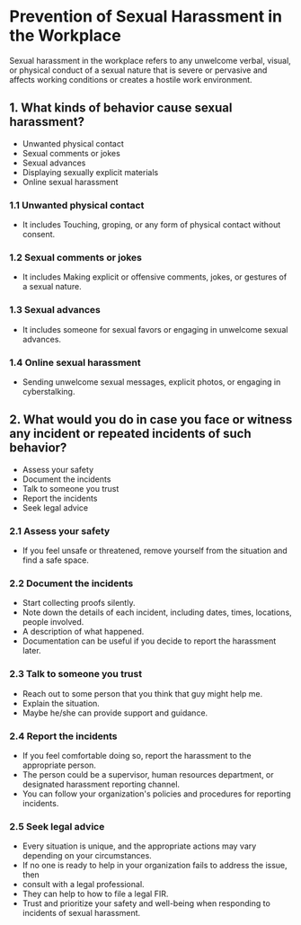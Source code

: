 # Prevention of Sexual Harassment in the Workplace

Sexual harassment in the workplace refers to any unwelcome verbal, visual, or physical conduct of a sexual nature that is severe or pervasive and affects working conditions or creates a hostile work environment.

## 1. What kinds of behavior cause sexual harassment?

- Unwanted physical contact
- Sexual comments or jokes
- Sexual advances
- Displaying sexually explicit materials
- Online sexual harassment

### 1.1 Unwanted physical contact

- It includes Touching, groping, or any form of physical contact without consent.

### 1.2 Sexual comments or jokes

-  It includes Making explicit or offensive comments, jokes, or gestures of a sexual nature.

### 1.3 Sexual advances

- It includes someone for sexual favors or engaging in unwelcome sexual advances.
 
### 1.4 Online sexual harassment

- Sending unwelcome sexual messages, explicit photos, or engaging in cyberstalking.

## 2. What would you do in case you face or witness any incident or repeated incidents of such behavior?

- Assess your safety
- Document the incidents
- Talk to someone you trust
- Report the incidents
- Seek legal advice

### 2.1 Assess your safety

- If you feel unsafe or threatened, remove yourself from the situation and find a safe space.

### 2.2 Document the incidents

- Start collecting proofs silently. 
- Note down the details of each incident, including dates, times, locations, people involved.
- A description of what happened.
- Documentation can be useful if you decide to report the harassment later.

### 2.3 Talk to someone you trust

- Reach out to some person that you think that guy might help me.
- Explain the situation.
- Maybe he/she can provide support and guidance.
 
### 2.4 Report the incidents

- If you feel comfortable doing so, report the harassment to the appropriate person.
- The person could be a supervisor, human resources department, or designated harassment reporting channel.
- You can follow your organization's policies and procedures for reporting incidents.

### 2.5 Seek legal advice

- Every situation is unique, and the appropriate actions may vary depending on your circumstances.
- If no one is ready to help in your organization fails to address the issue, then
- consult with a legal professional.
- They can help to how to file a legal FIR.
- Trust and prioritize your safety and well-being when responding to incidents of sexual harassment.

